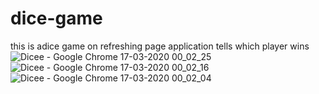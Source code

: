 # dice-game

this is adice game on refreshing page application tells which player wins
![Dicee - Google Chrome 17-03-2020 00_02_25](https://user-images.githubusercontent.com/56453541/76789406-c7c3f700-67e2-11ea-98a9-ca0b11c19a6c.png)
![Dicee - Google Chrome 17-03-2020 00_02_16](https://user-images.githubusercontent.com/56453541/76789409-c8f52400-67e2-11ea-9ae3-a35f3f8997a9.png)
![Dicee - Google Chrome 17-03-2020 00_02_04](https://user-images.githubusercontent.com/56453541/76789413-c98dba80-67e2-11ea-858f-993dc6c1e8a5.png)


